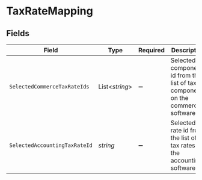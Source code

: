 # TaxRateMapping


## Fields

| Field                                                                               | Type                                                                                | Required                                                                            | Description                                                                         |
| ----------------------------------------------------------------------------------- | ----------------------------------------------------------------------------------- | ----------------------------------------------------------------------------------- | ----------------------------------------------------------------------------------- |
| `SelectedCommerceTaxRateIds`                                                        | List<*string*>                                                                      | :heavy_minus_sign:                                                                  | Selected tax component id from the list of tax components on the commerce software. |
| `SelectedAccountingTaxRateId`                                                       | *string*                                                                            | :heavy_minus_sign:                                                                  | Selected tax rate id from the list of tax rates on the accounting software.         |